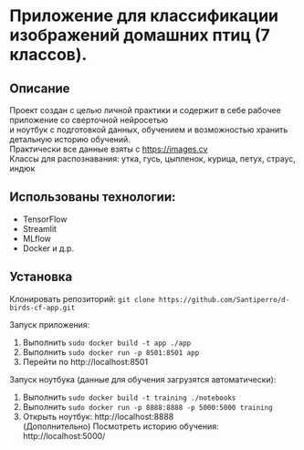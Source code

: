# Приложение для классификации изображений домашних птиц (7 классов).

## Описание
Проект создан с целью личной практики и содержит в себе рабочее приложение со сверточной нейросетью<br> 
и ноутбук с подготовкой данных, обучением и возможностью хранить детальную историю обучений.<br> 
Практически все данные взяты с https://images.cv <br> 
Классы для распознавания: утка, гусь, цыпленок, курица, петух, страус, индюк

## Использованы технологии:
- TensorFlow
- Streamlit
- MLflow
- Docker
и д.р.

## Установка
Клонировать репозиторий: `git clone https://github.com/Santiperro/d-birds-cf-app.git`

Запуск приложения:
1. Выполнить `sudo docker build -t app ./app`
2. Выполнить `sudo docker run -p 8501:8501 app`
3. Перейти по http://localhost:8501

Запуск ноутбука (данные для обучения загрузятся автоматически):
1. Выполнить `sudo docker build -t training ./notebooks`
2. Выполнить `sudo docker run -p 8888:8888 -p 5000:5000 training`
3. Открыть ноутбук: http://localhost:8888<br>
(Дополнительно) Посмотреть историю обучения: http://localhost:5000/